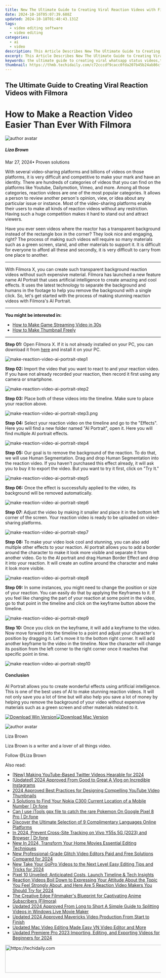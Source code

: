 ```yaml
---
title: New The Ultimate Guide to Creating Viral Reaction Videos with Filmora for 2024
date: 2024-10-16T05:07:39.688Z
updated: 2024-10-18T01:48:43.131Z
tags: 
  - video editing software
  - video editing
categories: 
  - ai
  - video
description: This Article Describes New The Ultimate Guide to Creating Viral Reaction Videos with Filmora for 2024
excerpt: This Article Describes New The Ultimate Guide to Creating Viral Reaction Videos with Filmora for 2024
keywords: the ultimate guide to creating viral whatsapp status videos,the ultimate guide to creating viral reaction videos with filmora,the ultimate guide to recording reaction videos on your phone,the ultimate guide to rotating videos with ease,the ultimate guide to creating stop motion videos for instagram,the ultimate shortcut making reaction videos with filmora,ai animation the ultimate guide to creating a photo video with music
thumbnail: https://thmb.techidaily.com/c72cccdf9cacc0fda207b45b24ab86cf2fde475b85a4b94012ab008856dbcd1d.jpg
---
```


## The Ultimate Guide to Creating Viral Reaction Videos with Filmora

# How to Make a Reaction Video Easier Than Ever With Filmora

![author avatar](https://lh5.googleusercontent.com/-AIMmjowaFs4/AAAAAAAAAAI/AAAAAAAAABc/Y5UmwDaI7HU/s250-c-k/photo.jpg)

##### Liza Brown

 Mar 27, 2024• Proven solutions

With several video-sharing platforms and billions of videos on those platforms, it is very difficult and competitive to make your mark and have an identity. There are hundreds of categories of videos that you can find on the platforms like Youtube, Dailymotion, Vimeo, and more. Among all those categories, reaction videos are one of the most popular categories. It allows a person to review another person's opinion, view, or idea about any particular issue or instance. Most of the video-sharing platforms enable their users to make all kinds of reaction videos without any restriction. Having such a huge competition makes it hard to stand out and attract viewers.

Have you ever seen videos where the reactor has a transparent background instead of the rectangle box in the corner? They look nice and engaging, right? The process of making such videos will require so many materials such as a green screen, stand, and other materials to support it. It is difficult for everyone to afford all these and secondly, it is very difficult to carry from one place to another.

---

With Filmora X, you can create such transparent background reaction videos without such expensive material. Filmora has launched a new feature name AI Portrait that uses artificial intelligence to create amazing and cool effects. It uses the latest technology to separate the background and humans in the footage to help you remove the background with a single click. So, let's get started with the process of making stunning reaction videos with Filmora's AI Portrait.

---

**You might be interested in:**

* [How to Make Game Streaming Video in 30s](https://tools.techidaily.com/wondershare/filmora/download/)
* [How to Make Thumbnail Freely](https://tools.techidaily.com/wondershare/filmora/download/)

---

**Step 01:** Open Filmora X. If it is not already installed on your PC, you can download it from [here](https://tools.techidaily.com/wondershare/filmora/download/) and install it on your PC.

![make-reaction-video-ai-portrait-step1](https://images.wondershare.com/filmora/article-images/make-reaction-video-ai-portrait-step1.png)

**Step 02:** Import the video that you want to react to and your reaction video. If you have not already recorded your reaction, then record it first using any camera or smartphone.

![make-reaction-video-ai-portrait-step2](https://images.wondershare.com/filmora/article-images/make-reaction-video-ai-portrait-step2.png)

**Step 03:** Place both of these videos into the timeline. Make sure to place your reaction above.

![make-reaction-video-ai-portrait-step3.png](https://images.wondershare.com/filmora/article-images/make-reaction-video-ai-portrait-step3.png)

**Step 04:** Select your reaction video on the timeline and go to the "Effects". Here you will find a new folder named "AI Portrait", open it. Here you will find multiple AI portrait effects.

![make-reaction-video-ai-portrait-step4](https://images.wondershare.com/filmora/article-images/make-reaction-video-ai-portrait-step4.png)

**Step 05:** Our goal is to remove the background of the reaction. To do that, we will use Human Segmentation. Drag and drop Human Segmentation into the reaction video. If you haven't purchased this effect already, it will ask you to buy it to export the video. But you want to try it first, click on "Try It."

![make-reaction-video-ai-portrait-step5](https://images.wondershare.com/filmora/article-images/make-reaction-video-ai-portrait-step5.png)

**Step 06:** Once the effect is successfully applied to the video, its background will be removed automatically.

![make-reaction-video-ai-portrait-step6](https://images.wondershare.com/filmora/article-images/make-reaction-video-ai-portrait-step6.png)

**Step 07:** Adjust the video by making it smaller and place it in the bottom left corner of the screen. Your reaction video is ready to be uploaded on video-sharing platforms.

![make-reaction-video-ai-portrait-step7](https://images.wondershare.com/filmora/article-images/make-reaction-video-ai-portrait-step7.png)

**Step 08:** To make your video look cool and stunning, you can also add multiple other effects to your reaction. AI portrait allows you to add a border around the character to make it look more visible and separate it from another video. Go to the AI portrait and drag Human Border Effect and drop it into your reaction. It will create an outline around the character and make it look more visible.

![make-reaction-video-ai-portrait-step8](https://images.wondershare.com/filmora/article-images/make-reaction-video-ai-portrait-step8.png)

**Step 09:** In some instances, you might need to change the position or size of your reaction. You can easily do that by applying the Keyframes to it. If you feel like changing the part of your reaction at some point in the video, go to that point in the timeline and click on the keyframe button above the timeline.

![make-reaction-video-ai-portrait-step9](https://images.wondershare.com/filmora/article-images/make-reaction-video-ai-portrait-step9.png)

**Step 10:** Once you click on the keyframe, it will add a keyframe to the video. Now move forward into the timeline to a point and adjust your character's position by dragging it. Let's move it to the bottom right corner. It will add another keyframe to the video in the timeline. Now the character will change its position from the left corner to the right corner once it reaches that specific point in time.

![make-reaction-video-ai-portrait-step10](https://images.wondershare.com/filmora/article-images/make-reaction-video-ai-portrait-step10.png)

#### Conclusion

AI Portrait allows you to create wonderful effects using artificial intelligence. This is one of the best uses of AI to make stunning reaction videos. It will not only save you a lot of time but will also help you save a lot of money by helping you remove the background of your video without expensive materials such as a green screen and other materials related to it.

[![Download Win Version](https://images.wondershare.com/filmora/guide/download-btn-win.jpg)](https://tools.techidaily.com/wondershare/filmora/download/)[![Download Mac Version](https://images.wondershare.com/filmora/guide/download-btn-mac.jpg)](https://tools.techidaily.com/wondershare/filmora/download/)

![author avatar](https://lh5.googleusercontent.com/-AIMmjowaFs4/AAAAAAAAAAI/AAAAAAAAABc/Y5UmwDaI7HU/s250-c-k/photo.jpg)

Liza Brown

Liza Brown is a writer and a lover of all things video.

Follow @Liza Brown

<ins class="adsbygoogle"
      style="display:block"
      data-ad-client="ca-pub-7571918770474297"
      data-ad-slot="8358498916"
      data-ad-format="auto"
      data-full-width-responsive="true"></ins>

<span class="atpl-alsoreadstyle">Also read:</span>
<div><ul>
<li><a href="https://twitter-videos.techidaily.com/new-making-youtube-based-twitter-videos-hearable-for-2024/"><u>[New] Making YouTube-Based Twitter Videos Hearable for 2024</u></a></li>
<li><a href="https://instagram-video-recordings.techidaily.com/updated-2024-approved-from-good-to-great-a-vlog-on-incredible-instagrams/"><u>[Updated] 2024 Approved From Good to Great A Vlog on Incredible Instagrams</u></a></li>
<li><a href="https://youtube-data.techidaily.com/approved-best-practices-for-designing-compelling-youtube-video-thumbnails/"><u>2024 Approved Best Practices for Designing Compelling YouTube Video Thumbnails</u></a></li>
<li><a href="https://android-location-track.techidaily.com/3-solutions-to-find-your-nokia-c300-current-location-of-a-mobile-number-drfone-by-drfone-virtual-android/"><u>3 Solutions to Find Your Nokia C300 Current Location of a Mobile Number | Dr.fone</u></a></li>
<li><a href="https://pokemon-go-android.techidaily.com/can-i-use-itools-gpx-file-to-catch-the-rare-pokemon-on-google-pixel-8-pro-drfone-by-drfone-virtual-android/"><u>Can I use iTools gpx file to catch the rare Pokemon On Google Pixel 8 Pro | Dr.fone</u></a></li>
<li><a href="https://technical-tips.techidaily.com/discover-the-ultimate-selection-of-9-complimentary-languages-online-platforms/"><u>Discover the Ultimate Selection of 9 Complimentary Languages Online Platforms</u></a></li>
<li><a href="https://phone-solutions.techidaily.com/in-2024-prevent-cross-site-tracking-on-vivo-y55s-5g-2023-and-browser-drfone-by-drfone-virtual-android/"><u>In 2024, Prevent Cross-Site Tracking on Vivo Y55s 5G (2023) and Browser | Dr.fone</u></a></li>
<li><a href="https://ai-video-tools.techidaily.com/new-in-2024-transform-your-home-movies-essential-editing-techniques/"><u>New In 2024, Transform Your Home Movies Essential Editing Techniques</u></a></li>
<li><a href="https://ai-video-tools.techidaily.com/new-professional-grade-glitch-video-editors-paid-and-free-solutions-compared-for-2024/"><u>New Professional-Grade Glitch Video Editors Paid and Free Solutions Compared for 2024</u></a></li>
<li><a href="https://ai-video-tools.techidaily.com/new-take-your-gopro-videos-to-the-next-level-easy-editing-tips-and-tricks-for-2024/"><u>New Take Your GoPro Videos to the Next Level Easy Editing Tips and Tricks for 2024</u></a></li>
<li><a href="https://technical-tips.techidaily.com/pixel-10-unveiled-anticipated-costs-launch-timeline-and-tech-insights/"><u>Pixel 10 Unveiled: Anticipated Costs, Launch Timeline & Tech Insights</u></a></li>
<li><a href="https://ai-video-tools.techidaily.com/reaction-videos-boil-down-to-expressing-your-attitude-about-the-topic-you-feel-strongly-about-and-here-are-5-reaction-video-makers-you-should-try-for-2024.m/"><u>Reaction Videos Boil Down to Expressing Your Attitude About the Topic You Feel Strongly About, and Here Are 5 Reaction Video Makers You Should Try for 2024</u></a></li>
<li><a href="https://youtube-data.techidaily.com/reative-edge-filmmakers-blueprint-for-captivating-anime-subscribers-filmora/"><u>The Creative Edge Filmmaker's Blueprint for Captivating Anime Subscribers (Filmora)</u></a></li>
<li><a href="https://ai-video-tools.techidaily.com/updated-2024-approved-from-long-to-short-a-simple-guide-to-splitting-videos-in-windows-live-movie-maker/"><u>Updated 2024 Approved From Long to Short A Simple Guide to Splitting Videos in Windows Live Movie Maker</u></a></li>
<li><a href="https://ai-video-tools.techidaily.com/updated-2024-approved-mavericks-video-production-from-start-to-finish/"><u>Updated 2024 Approved Mavericks Video Production From Start to Finish</u></a></li>
<li><a href="https://ai-video-tools.techidaily.com/updated-mac-video-editing-made-easy-vn-video-editor-and-more/"><u>Updated Mac Video Editing Made Easy VN Video Editor and More</u></a></li>
<li><a href="https://ai-video-tools.techidaily.com/updated-premiere-pro-2023-importing-editing-and-exporting-videos-for-beginners-for-2024/"><u>Updated Premiere Pro 2023 Importing, Editing, and Exporting Videos for Beginners for 2024</u></a></li>
</ul></div>

<!-- affiliate ads begin -->
<a href="https://appsumo.8odi.net/c/5597632/2087389/7443" target="_top" id="2087389">
  <img src="//a.impactradius-go.com/display-ad/7443-2087389" border="0" alt="https://techidaily.com" width="728" height="90"/>
</a>
<img height="0" width="0" src="https://appsumo.8odi.net/i/5597632/2087389/7443" style="position:absolute;visibility:hidden;" border="0" />
<!-- affiliate ads end -->

